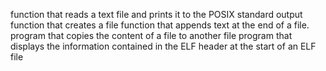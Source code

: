  function that reads a text file and prints it to the POSIX standard output
function that creates a file
function that appends text at the end of a file.
program that copies the content of a file to another file
program that displays the information contained in the ELF header at the start of an ELF file
